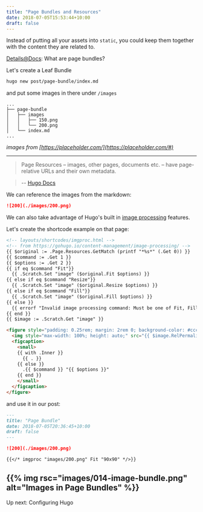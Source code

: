 ```yaml
---
title: "Page Bundles and Resources"
date: 2018-07-05T15:53:44+10:00
draft: false
---
```


Instead of putting all your assets into `static`, you could keep them together with the content they are related to. 

[Details@Docs](https://gohugo.io/content-management/organization/#page-bundles): What are page bundles?

Let's create a Leaf Bundle

```sh
hugo new post/page-bundle/index.md
```

and put some images in there under `/images`

```
...
├── page-bundle
│   ├── images
│   │   ├── 150.png
│   │   └── 200.png
│   └── index.md
...
```

*images from [https://placeholder.com/](https://placeholder.com/#)*

---

> Page Resources – images, other pages, documents etc. – have page-relative URLs and their own metadata.

> -- [Hugo Docs](https://gohugo.io/content-management/page-resources/)

We can reference the images from the markdown:

```md
![200](./images/200.png)
```

We can also take advantage of Hugo's built in [image processing](https://gohugo.io/content-management/image-processing/) features.

Let's create the shortcode example on that page: 

```html
<!-- layouts/shortcodes/imgproc.html -->
<!-- from https://gohugo.io/content-management/image-processing/ -->
{{ $original := .Page.Resources.GetMatch (printf "*%s*" (.Get 0)) }}
{{ $command := .Get 1 }}
{{ $options := .Get 2 }}
{{ if eq $command "Fit"}}
  {{ .Scratch.Set "image" ($original.Fit $options) }}
{{ else if eq $command "Resize"}}
  {{ .Scratch.Set "image" ($original.Resize $options) }}
{{ else if eq $command "Fill"}}
  {{ .Scratch.Set "image" ($original.Fill $options) }}
{{ else }}
  {{ errorf "Invalid image processing command: Must be one of Fit, Fill or Resize."}}
{{ end }}
{{ $image := .Scratch.Get "image" }}

<figure style="padding: 0.25rem; margin: 2rem 0; background-color: #cccc">
  <img style="max-width: 100%; height: auto;" src="{{ $image.RelPermalink }}" width="{{ $image.Width }}" height="{{ $image.Height }}">
  <figcaption>
    <small>
    {{ with .Inner }}
      {{ . }}
    {{ else }}
      .{{ $command }} "{{ $options }}"
    {{ end }}
    </small>
  </figcaption>
</figure>   
```

and use it in our post:

```md 
---
title: "Page Bundle"
date: 2018-07-05T20:36:45+10:00
draft: false
---

![200](./images/200.png)

{{</* imgproc "images/200.png" Fit "90x90" */>}}
```

{{% img rsc="images/014-image-bundle.png" alt="Images in Page Bundles" %}}
---

Up next: Configuring Hugo